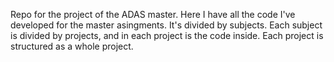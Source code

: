 Repo for the project of the ADAS master.
Here I have all the code I've developed for the master asingments.
It's divided by subjects. Each subject is divided by projects, and in each project is the code inside.
Each project is structured as a whole project.
